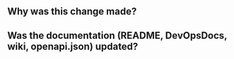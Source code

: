 ## Why was this change made?



## Was the documentation (README, DevOpsDocs, wiki, openapi.json) updated?
